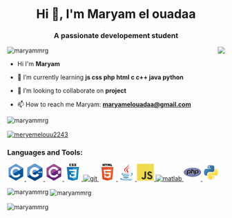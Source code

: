 <h1 align="center">Hi 👋, I'm Maryam el ouadaa</h1>
<h3 align="center">A passionate developement student</h3>
<img align="right" src="https://giphy.com/gifs/YnS7j9pwnECXLMrI4t">

<p align="left"> <img src="https://img.freepik.com/premium-vector/woman-using-mobile-social-networking_1325-2490.jpg?w=2000" alt="maryammrg" /> </p>


- Hi I'm **Maryam**

- 🌱 I’m currently learning **js css php html c c++ java python**

- 👯 I’m looking to collaborate on **project**

- 📫 How to reach me Maryam: **maryamelouadaa@gmail.com**

<p align="left"> <img src="https://img.freepik.com/premium-vector/woman-using-mobile-social-networking_1325-2490.jpg?w=2000" alt="maryammrg" /> </p>
<a href="https://instagram.com/meryemelouu2243" target="blank"><img align="center" src="https://raw.githubusercontent.com/rahuldkjain/github-profile-readme-generator/master/src/images/icons/Social/instagram.svg" alt="meryemelouu2243" height="30" width="40" /></a>
</p>

<h3 align="left">Languages and Tools:</h3>
<p align="left"> <a href="https://www.cprogramming.com/" target="_blank" rel="noreferrer"> <img src="https://raw.githubusercontent.com/devicons/devicon/master/icons/c/c-original.svg" alt="c" width="40" height="40"/> </a> <a href="https://www.w3schools.com/cpp/" target="_blank" rel="noreferrer"> <img src="https://raw.githubusercontent.com/devicons/devicon/master/icons/cplusplus/cplusplus-original.svg" alt="cplusplus" width="40" height="40"/> </a> <a href="https://www.w3schools.com/cs/" target="_blank" rel="noreferrer"> <img src="https://raw.githubusercontent.com/devicons/devicon/master/icons/csharp/csharp-original.svg" alt="csharp" width="40" height="40"/> </a> <a href="https://www.w3schools.com/css/" target="_blank" rel="noreferrer"> <img src="https://raw.githubusercontent.com/devicons/devicon/master/icons/css3/css3-original-wordmark.svg" alt="css3" width="40" height="40"/> </a> <a href="https://git-scm.com/" target="_blank" rel="noreferrer"> <img src="https://www.vectorlogo.zone/logos/git-scm/git-scm-icon.svg" alt="git" width="40" height="40"/> </a> <a href="https://www.w3.org/html/" target="_blank" rel="noreferrer"> <img src="https://raw.githubusercontent.com/devicons/devicon/master/icons/html5/html5-original-wordmark.svg" alt="html5" width="40" height="40"/> </a> <a href="https://www.java.com" target="_blank" rel="noreferrer"> <img src="https://raw.githubusercontent.com/devicons/devicon/master/icons/java/java-original.svg" alt="java" width="40" height="40"/> </a> <a href="https://developer.mozilla.org/en-US/docs/Web/JavaScript" target="_blank" rel="noreferrer"> <img src="https://raw.githubusercontent.com/devicons/devicon/master/icons/javascript/javascript-original.svg" alt="javascript" width="40" height="40"/> </a> <a href="https://www.mathworks.com/" target="_blank" rel="noreferrer"> <img src="https://upload.wikimedia.org/wikipedia/commons/2/21/Matlab_Logo.png" alt="matlab" width="40" height="40"/> </a> <a href="https://www.php.net" target="_blank" rel="noreferrer"> <img src="https://raw.githubusercontent.com/devicons/devicon/master/icons/php/php-original.svg" alt="php" width="40" height="40"/> </a> <a href="https://www.python.org" target="_blank" rel="noreferrer"> <img src="https://raw.githubusercontent.com/devicons/devicon/master/icons/python/python-original.svg" alt="python" width="40" height="40"/> </a> </p>

<p><img align="left" src="https://github-readme-stats.vercel.app/api/top-langs?username=maryammrg&show_icons=true&locale=en&layout=compact" alt="maryammrg" /></p>

<p>&nbsp;<img align="center" src="https://github-readme-stats.vercel.app/api?username=maryammrg&show_icons=true&locale=en" alt="maryammrg" /></p>

<p><img align="center" src="https://github-readme-streak-stats.herokuapp.com/?user=maryammrg&" alt="maryammrg" /></p>
